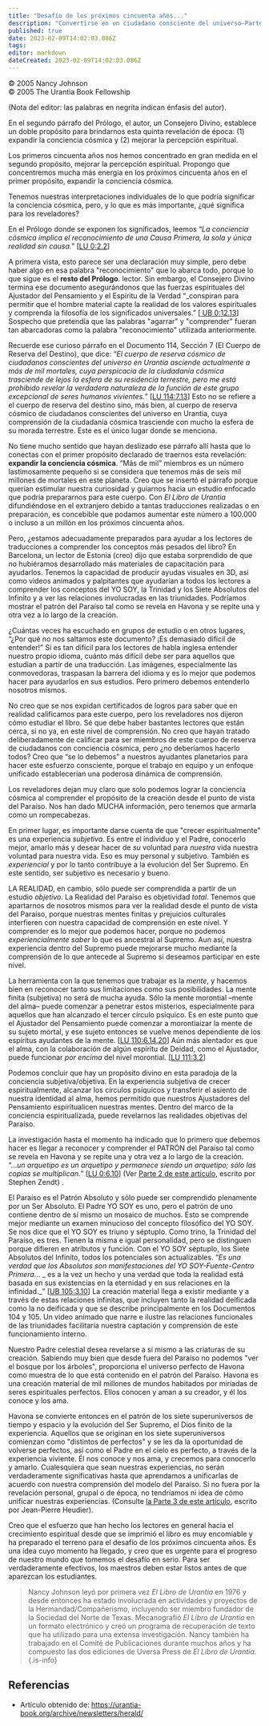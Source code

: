 ```yaml
---
title: "Desafío de los próximos cincuenta años..."
description: "Convertirse en un ciudadano consciente del universo—Parte 1"
published: true
date: 2023-02-09T14:02:03.086Z
tags: 
editor: markdown
dateCreated: 2023-02-09T14:02:03.086Z
---
```


<p class="v-card v-sheet theme--light grey lighten-3 px-2">© 2005 Nancy Johnson<br>© 2005 The Urantia Book Fellowship</p>

(Nota del editor: las palabras en negrita indican énfasis del autor).

En el segundo párrafo del Prólogo, el autor, un Consejero Divino, establece un doble propósito para brindarnos esta quinta revelación de época: (1) expandir la conciencia cósmica y (2) mejorar la percepción espiritual.

Los primeros cincuenta años nos hemos concentrado en gran medida en el segundo propósito, mejorar la percepción espiritual. Propongo que concentremos mucha más energía en los próximos cincuenta años en el primer propósito, expandir la conciencia cósmica.

Tenemos nuestras interpretaciones individuales de lo que podría significar la conciencia cósmica, pero, y lo que es más importante, ¿qué significa para los reveladores?

En el Prólogo donde se exponen los significados, leemos “_La conciencia cósmica implica el reconocimiento de una Causa Primera, la sola y única realidad sin causa._” [[LU 0:2.2](/es/The_Urantia_Book/0#p2_2)]

A primera vista, esto parece ser una declaración muy simple, pero debe haber algo en esa palabra "reconocimiento" que lo abarca todo, porque lo que sigue es el **resto del Prólogo**. lector. Sin embargo, el Consejero Divino termina ese documento asegurándonos que las fuerzas espirituales del Ajustador del Pensamiento y el Espíritu de la Verdad “_conspiran para permitir que el hombre material capte la realidad de los valores espirituales y comprenda la filosofía de los significados universales.” [[ UB 0:12.13](/es/The_Urantia_Book/0#p12_13)] Sospecho que pretendía que las palabras "agarrar" y "comprender" fueran tan abarcadoras como la palabra "reconocimiento" utilizada anteriormente.

Recuerde ese curioso párrafo en el Documento 114, Sección 7 (El Cuerpo de Reserva del Destino), que dice: “_El cuerpo de reserva cósmico de ciudadanos conscientes del universo en Urantia asciende actualmente a más de mil mortales, cuya perspicacia de la ciudadanía cósmica trasciende de lejos la esfera de su residencia terrestre, pero me está prohibido revelar la verdadera naturaleza de la función de este grupo excepcional de seres humanos vivientes._” [[LU 114:7.13](/es/The_Urantia_Book/114#p7_13)] Esto no se refiere a el cuerpo de reserva del destino sino, más bien, al cuerpo de reserva cósmico de ciudadanos conscientes del universo en Urantia, cuya comprensión de la ciudadanía cósmica trasciende con mucho la esfera de su morada terrestre. Este es el único lugar donde se menciona.

No tiene mucho sentido que hayan deslizado ese párrafo allí hasta que lo conectas con el primer propósito declarado de traernos esta revelación: **expandir la conciencia cósmica**. “Más de mil” miembros es un número lastimosamente pequeño si se considera que tenemos más de seis mil millones de mortales en este planeta. Creo que se insertó el párrafo porque querían estimular nuestra curiosidad y guiarnos hacia un estudio enfocado que podría prepararnos para este cuerpo. Con _El Libro de Urantia_ difundiéndose en el extranjero debido a tantas traducciones realizadas o en preparación, es concebible que podamos aumentar este número a 100.000 o incluso a un millón en los próximos cincuenta años.

Pero, ¿estamos adecuadamente preparados para ayudar a los lectores de traducciones a comprender los conceptos más pesados ​​del libro? En Barcelona, ​​un lector de Estonia (creo) dijo que estaba sorprendido de que no hubiéramos desarrollado más materiales de capacitación para ayudarlos. Tenemos la capacidad de producir ayudas visuales en 3D, así como videos animados y palpitantes que ayudarían a todos los lectores a comprender los conceptos del YO SOY, la Trinidad y los Siete Absolutos del Infinito y a ver las relaciones involucradas en las triunidades. Podríamos mostrar el patrón del Paraíso tal como se revela en Havona y se repite una y otra vez a lo largo de la creación.

¿Cuántas veces ha escuchado en grupos de estudio o en otros lugares, “¿Por qué no nos saltamos este documento? ¡Es demasiado difícil de entender!” Si es tan difícil para los lectores de habla inglesa entender nuestro propio idioma, cuánto más difícil debe ser para aquellos que estudian a partir de una traducción. Las imágenes, especialmente las conmovedoras, traspasan la barrera del idioma y es lo mejor que podemos hacer para ayudarlos en sus estudios. Pero primero debemos entenderlo nosotros mismos.

No creo que se nos expidan certificados de logros para saber que en realidad calificamos para este cuerpo, pero los reveladores nos dijeron cómo estudiar el libro. Sé que debe haber bastantes lectores que están cerca, si no ya, en este nivel de comprensión. No creo que hayan tratado deliberadamente de calificar para ser miembros de este cuerpo de reserva de ciudadanos con conciencia cósmica, pero ¿no deberíamos hacerlo todos? Creo que “se lo debemos” a nuestros ayudantes planetarios para hacer este esfuerzo consciente, porque el trabajo en equipo y un enfoque unificado establecerían una poderosa dinámica de comprensión.

Los reveladores dejan muy claro que solo podemos lograr la conciencia cósmica al comprender el propósito de la creación desde el punto de vista del Paraíso. Nos han dado MUCHA información, pero tenemos que armarla como un rompecabezas.

En primer lugar, es importante darse cuenta de que "crecer espiritualmente" es una experiencia _subjetiva_. Es entre el individuo y el Padre, conocerlo mejor, amarlo más y desear hacer de _su_ voluntad para _nuestra_ vida nuestra voluntad para nuestra vida. Eso es muy personal y subjetivo. También es _experiencial_ y por lo tanto contribuye a la evolución del Ser Supremo. En este sentido, ser subjetivo es necesario y bueno.

LA REALIDAD, en cambio, sólo puede ser comprendida a partir de un estudio _objetivo_. La Realidad del Paraíso es objetividad _total_. Tenemos que apartarnos de nosotros mismos para ver la realidad desde el punto de vista del Paraíso, porque nuestras mentes finitas y prejuicios culturales interfieren con nuestra capacidad de comprensión en este nivel. Y comprender es lo mejor que podemos hacer, porque no podemos _experiencialmente saber_ lo que es ancestral al Supremo. Aun así, nuestra experiencia dentro del Supremo puede mejorarse mucho mediante la comprensión de lo que antecede al Supremo si deseamos participar en este nivel.

La herramienta con la que tenemos que trabajar es la _mente_, y hacemos bien en reconocer tanto sus limitaciones como sus posibilidades. La mente finita (subjetiva) no será de mucha ayuda. Sólo la mente morontial –mente del alma– puede comenzar a penetrar estos misterios, especialmente para aquellos que han alcanzado el tercer círculo psíquico. Es en este punto que el Ajustador del Pensamiento puede comenzar a morontiaizar la mente de su sujeto mortal, y ese sujeto entonces se vuelve menos dependiente de los espíritus ayudantes de la mente. [[LU 110:6.14,20](/es/The_Urantia_Book/110#p6_14)] Aún más alentador es que el alma, con la colaboración de algún espíritu de Deidad, como el Ajustador, puede funcionar _por encima_ del nivel morontial. [[LU 111:3.2](/es/The_Urantia_Book/111#p3_2)]

Podemos concluir que hay un propósito divino en esta paradoja de la conciencia subjetiva/objetiva. En la experiencia subjetiva de crecer espiritualmente, alcanzar los círculos psíquicos y transferir el asiento de nuestra identidad al alma, hemos permitido que nuestros Ajustadores del Pensamiento espiritualicen nuestras mentes. Dentro del marco de la conciencia espiritualizada, puede revelarnos las realidades objetivas del Paraíso.

La investigación hasta el momento ha indicado que lo primero que debemos hacer es llegar a reconocer y comprender el PATRÓN del Paraíso tal como se revela en Havona y se repite una y otra vez a lo largo de la creación. “..._un arquetipo es un arquetipo y permanece siendo un arquetipo; sólo las copias se multiplican._” [[LU 0:6.10](/es/The_Urantia_Book/0#p6_10)] (Ver [Parte 2 de este artículo](/es/article/Stephen_Zendt/At_Home_In_The_Universe), escrito por Stephen Zendt) .

El Paraíso es el Patrón Absoluto y sólo puede ser comprendido plenamente por un Ser Absoluto. El Padre YO SOY es uno, pero el patrón de uno contiene dentro de sí mismo un mosaico de muchos. Esto se comprende mejor mediante un examen minucioso del concepto filosófico del YO SOY. Se nos dice que el YO SOY es triuno y séptuplo. Como trino, la Trinidad del Paraíso, es tres. Tienen la misma e igual personalidad, pero se distinguen porque difieren en atributos y función. Con el YO SOY séptuplo, los Siete Absolutos del Infinito, todos los potenciales son actualizables. “_Es una verdad que los Absolutos son manifestaciones del YO SOY-Fuente-Centro Primera_... _ es a la vez un hecho y una verdad que toda la realidad está basada en sus existencias en la eternidad y en sus relaciones en la infinidad._” [[UB 105:3.10](/en/The_Urantia_Book/105#p3_10)] La creación material llega a existir mediante y a través de estas relaciones infinitas, que incluyen tanto la realidad deificada como la no deificada y que se describe principalmente en los Documentos 104 y 105. Un video animado que narre e ilustre las relaciones funcionales de las triunidades facilitaría nuestra captación y comprensión de este funcionamiento interno.

Nuestro Padre celestial desea revelarse a sí mismo a las criaturas de su creación. Sabiendo muy bien que desde fuera del Paraíso no podemos "ver el bosque por los árboles", proporciona el universo perfecto de Havona como muestra de lo que está contenido en el patrón del Paraíso. Havona es una creación material de mil millones de mundos habitados por miríadas de seres espirituales perfectos. Ellos conocen y aman a su creador, y él los conoce y los ama.

Havona se convierte entonces en el patrón de los siete superuniversos de tiempo y espacio y la evolución del Ser Supremo, el Dios finito de la experiencia. Aquellos que se originan en los siete superuniversos comienzan como "distintos de perfectos" y se les da la oportunidad de volverse perfectos, así como el Padre en el cielo es perfecto, a través de la experiencia viviente. Él nos conoce y nos ama, y ​​crecemos para conocerlo y amarlo. Cualesquiera que sean nuestras experiencias, no serán verdaderamente significativas hasta que aprendamos a unificarlas de acuerdo con nuestra comprensión del modelo del Paraíso. Si no fuera por la revelación personal, grupal o de época, no tendríamos ni idea de cómo unificar nuestras experiencias. (Consulte [la Parte 3 de este artículo](/es/article/Jean_Pierre_Heudier/Pattern_of_Unity), escrito por Jean-Pierre Heudier).

Creo que el esfuerzo que han hecho los lectores en general hacia el crecimiento espiritual desde que se imprimió el libro es muy encomiable y ha preparado el terreno para el desafío de los próximos cincuenta años. Es una idea cuyo momento ha llegado, y creo que es urgente para el progreso de nuestro mundo que tomemos el desafío en serio. Para ser verdaderamente efectivos, los maestros deben estar listos antes de que aparezcan los estudiantes.

> Nancy Johnson leyó por primera vez _El Libro de Urantia_ en 1976 y desde entonces ha estado involucrada en actividades y proyectos de la Hermandad/Compañerismo, incluyendo ser miembro fundador de la Sociedad del Norte de Texas. Mecanografió _El Libro de Urantia_ en un formato electrónico y creó un programa de recuperación de texto que ha utilizado para una extensa investigación. Nancy también ha trabajado en el Comité de Publicaciones durante muchos años y ha compuesto las dos ediciones de Uversa Press de _El Libro de Urantia_.
{.is-info}


## Referencias

- Artículo obtenido de: https://urantia-book.org/archive/newsletters/herald/